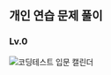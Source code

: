 ## 개인 연습 문제 풀이

### Lv.0
![코딩테스트 입문 캘린더](https://user-images.githubusercontent.com/97071996/236658573-de856518-4f01-413d-abce-6a9679fd1f4e.png)
